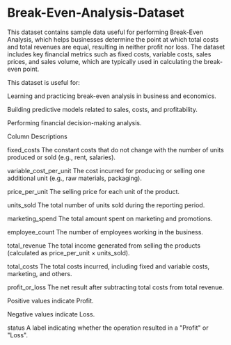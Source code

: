 # Break-Even-Analysis-Dataset
This dataset contains sample data useful for performing Break-Even Analysis, which helps businesses determine the point at which total costs and total revenues are equal, resulting in neither profit nor loss. The dataset includes key financial metrics such as fixed costs, variable costs, sales prices, and sales volume, which are typically used in calculating the break-even point.

This dataset is useful for:

Learning and practicing break-even analysis in business and economics.

Building predictive models related to sales, costs, and profitability.

Performing financial decision-making analysis.

Column Descriptions

fixed_costs
The constant costs that do not change with the number of units produced or sold (e.g., rent, salaries).

variable_cost_per_unit
The cost incurred for producing or selling one additional unit (e.g., raw materials, packaging).

price_per_unit
The selling price for each unit of the product.

units_sold
The total number of units sold during the reporting period.

marketing_spend
The total amount spent on marketing and promotions.

employee_count
The number of employees working in the business.

total_revenue
The total income generated from selling the products (calculated as price_per_unit × units_sold).

total_costs
The total costs incurred, including fixed and variable costs, marketing, and others.

profit_or_loss
The net result after subtracting total costs from total revenue.

Positive values indicate Profit.

Negative values indicate Loss.

status
A label indicating whether the operation resulted in a "Profit" or "Loss".
